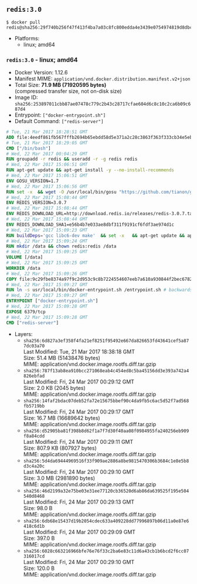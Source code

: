 ## `redis:3.0`

```console
$ docker pull redis@sha256:29f740b256f47f413f4ba7a03c8fc800edda4e3439e0754974819d8dbcf4e986
```

-	Platforms:
	-	linux; amd64

### `redis:3.0` - linux; amd64

-	Docker Version: 1.12.6
-	Manifest MIME: `application/vnd.docker.distribution.manifest.v2+json`
-	Total Size: **71.9 MB (71920595 bytes)**  
	(compressed transfer size, not on-disk size)
-	Image ID: `sha256:253897011cbb87ae07478c779c2b43c28717cfae604d6c8c10c2ca6b09c687d4`
-	Entrypoint: `["docker-entrypoint.sh"]`
-	Default Command: `["redis-server"]`

```dockerfile
# Tue, 21 Mar 2017 18:28:51 GMT
ADD file:4eedf861fb567fffb2694b65ebdd58d5e371a2c28c3863f363f333cb34e5eb7b in / 
# Tue, 21 Mar 2017 18:29:05 GMT
CMD ["/bin/bash"]
# Wed, 22 Mar 2017 00:04:29 GMT
RUN groupadd -r redis && useradd -r -g redis redis
# Wed, 22 Mar 2017 15:06:51 GMT
RUN apt-get update && apt-get install -y --no-install-recommends 		ca-certificates 		wget 	&& rm -rf /var/lib/apt/lists/*
# Wed, 22 Mar 2017 15:06:51 GMT
ENV GOSU_VERSION=1.7
# Wed, 22 Mar 2017 15:06:56 GMT
RUN set -x 	&& wget -O /usr/local/bin/gosu "https://github.com/tianon/gosu/releases/download/$GOSU_VERSION/gosu-$(dpkg --print-architecture)" 	&& wget -O /usr/local/bin/gosu.asc "https://github.com/tianon/gosu/releases/download/$GOSU_VERSION/gosu-$(dpkg --print-architecture).asc" 	&& export GNUPGHOME="$(mktemp -d)" 	&& gpg --keyserver ha.pool.sks-keyservers.net --recv-keys B42F6819007F00F88E364FD4036A9C25BF357DD4 	&& gpg --batch --verify /usr/local/bin/gosu.asc /usr/local/bin/gosu 	&& rm -r "$GNUPGHOME" /usr/local/bin/gosu.asc 	&& chmod +x /usr/local/bin/gosu 	&& gosu nobody true
# Wed, 22 Mar 2017 15:08:44 GMT
ENV REDIS_VERSION=3.0.7
# Wed, 22 Mar 2017 15:08:44 GMT
ENV REDIS_DOWNLOAD_URL=http://download.redis.io/releases/redis-3.0.7.tar.gz
# Wed, 22 Mar 2017 15:08:44 GMT
ENV REDIS_DOWNLOAD_SHA1=e56b4b7e033ae8dbf311f9191cf6fdf3ae974d1c
# Wed, 22 Mar 2017 15:09:23 GMT
RUN buildDeps='gcc libc6-dev make' 	&& set -x 	&& apt-get update && apt-get install -y $buildDeps --no-install-recommends 	&& rm -rf /var/lib/apt/lists/* 	&& wget -O redis.tar.gz "$REDIS_DOWNLOAD_URL" 	&& echo "$REDIS_DOWNLOAD_SHA1 *redis.tar.gz" | sha1sum -c - 	&& mkdir -p /usr/src/redis 	&& tar -xzf redis.tar.gz -C /usr/src/redis --strip-components=1 	&& rm redis.tar.gz 	&& make -C /usr/src/redis 	&& make -C /usr/src/redis install 	&& rm -r /usr/src/redis 	&& apt-get purge -y --auto-remove $buildDeps
# Wed, 22 Mar 2017 15:09:24 GMT
RUN mkdir /data && chown redis:redis /data
# Wed, 22 Mar 2017 15:09:25 GMT
VOLUME [/data]
# Wed, 22 Mar 2017 15:09:25 GMT
WORKDIR /data
# Wed, 22 Mar 2017 15:09:26 GMT
COPY file:9c29fbe8374a97f9c2d953c9c8b7224554607eeb7a610a930844f2bec678265c in /usr/local/bin/ 
# Wed, 22 Mar 2017 15:09:27 GMT
RUN ln -s usr/local/bin/docker-entrypoint.sh /entrypoint.sh # backwards compat
# Wed, 22 Mar 2017 15:09:27 GMT
ENTRYPOINT ["docker-entrypoint.sh"]
# Wed, 22 Mar 2017 15:09:28 GMT
EXPOSE 6379/tcp
# Wed, 22 Mar 2017 15:09:28 GMT
CMD ["redis-server"]
```

-	Layers:
	-	`sha256:6d827a3ef358f4fa21ef8251f95492e667da826653fd43641cef5a877dc03a70`  
		Last Modified: Tue, 21 Mar 2017 18:38:18 GMT  
		Size: 51.4 MB (51438476 bytes)  
		MIME: application/vnd.docker.image.rootfs.diff.tar.gzip
	-	`sha256:787f13ab8ea910bcc271068eab4c454ed8c5ba45156dd3e393a742a4826ebfad`  
		Last Modified: Fri, 24 Mar 2017 00:29:12 GMT  
		Size: 2.0 KB (2045 bytes)  
		MIME: application/vnd.docker.image.rootfs.diff.tar.gzip
	-	`sha256:14faf2bdac07deb52fa72e15675bbef90c4da9fb5c6ac5d52f7ad568fb5719bb`  
		Last Modified: Fri, 24 Mar 2017 00:29:17 GMT  
		Size: 16.7 MB (16689642 bytes)  
		MIME: application/vnd.docker.image.rootfs.diff.tar.gzip
	-	`sha256:d52905ba81f398b8d62f1a7f7d30f40aa08f0984955fa240256eb909f8a84cdd`  
		Last Modified: Fri, 24 Mar 2017 00:29:11 GMT  
		Size: 807.9 KB (807927 bytes)  
		MIME: application/vnd.docker.image.rootfs.diff.tar.gzip
	-	`sha256:5d4da69444969516f33f909ae2886a8be9815470306b3684c1e8e5b8d3c4a20c`  
		Last Modified: Fri, 24 Mar 2017 00:29:10 GMT  
		Size: 3.0 MB (2981890 bytes)  
		MIME: application/vnd.docker.image.rootfs.diff.tar.gzip
	-	`sha256:46d2199a32e75be03e31ee77120cb36520d6ab86da639525f195e504540d8468`  
		Last Modified: Fri, 24 Mar 2017 00:29:13 GMT  
		Size: 98.0 B  
		MIME: application/vnd.docker.image.rootfs.diff.tar.gzip
	-	`sha256:6db68e15437d19b2054cdec633a409228dd77996897b06d11a0e87e6418c6d1b`  
		Last Modified: Fri, 24 Mar 2017 00:29:09 GMT  
		Size: 397.0 B  
		MIME: application/vnd.docker.image.rootfs.diff.tar.gzip
	-	`sha256:6028c663216966bfe76e76f33c2ba6e83c11d6a43cb1b6bcd2f6cc07316017cd`  
		Last Modified: Fri, 24 Mar 2017 00:29:10 GMT  
		Size: 120.0 B  
		MIME: application/vnd.docker.image.rootfs.diff.tar.gzip

